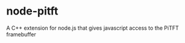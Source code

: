node-pitft
==========

A C++ extension for node.js that gives javascript access to the PiTFT framebuffer
